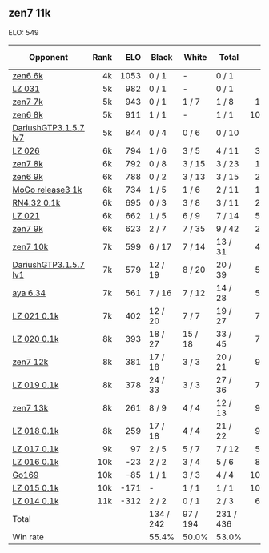 ## zen7 11k ##

ELO: 549

Opponent | Rank | ELO | Black | White | Total | Win rate
---------|-----:|----:|-------|-------|-------|-------:
[zen6 6k](zen6%206k.md) | 4k | 1053 | 0 / 1 | - | 0 / 1 | 0.0%
[LZ 031](LZ%20031.md) | 5k | 982 | 0 / 1 | - | 0 / 1 | 0.0%
[zen7 7k](zen7%207k.md) | 5k | 943 | 0 / 1 | 1 / 7 | 1 / 8 | 12.5%
[zen6 8k](zen6%208k.md) | 5k | 911 | 1 / 1 | - | 1 / 1 | 100.0%
[DariushGTP3.1.5.7 lv7](DariushGTP3.1.5.7%20lv7.md) | 5k | 844 | 0 / 4 | 0 / 6 | 0 / 10 | 0.0%
[LZ 026](LZ%20026.md) | 6k | 794 | 1 / 6 | 3 / 5 | 4 / 11 | 36.4%
[zen7 8k](zen7%208k.md) | 6k | 792 | 0 / 8 | 3 / 15 | 3 / 23 | 13.0%
[zen6 9k](zen6%209k.md) | 6k | 788 | 0 / 2 | 3 / 13 | 3 / 15 | 20.0%
[MoGo release3 1k](MoGo%20release3%201k.md) | 6k | 734 | 1 / 5 | 1 / 6 | 2 / 11 | 18.2%
[RN4.32 0.1k](RN4.32%200.1k.md) | 6k | 695 | 0 / 3 | 3 / 8 | 3 / 11 | 27.3%
[LZ 021](LZ%20021.md) | 6k | 662 | 1 / 5 | 6 / 9 | 7 / 14 | 50.0%
[zen7 9k](zen7%209k.md) | 6k | 623 | 2 / 7 | 7 / 35 | 9 / 42 | 21.4%
[zen7 10k](zen7%2010k.md) | 7k | 599 | 6 / 17 | 7 / 14 | 13 / 31 | 41.9%
[DariushGTP3.1.5.7 lv1](DariushGTP3.1.5.7%20lv1.md) | 7k | 579 | 12 / 19 | 8 / 20 | 20 / 39 | 51.3%
[aya 6.34](aya%206.34.md) | 7k | 561 | 7 / 16 | 7 / 12 | 14 / 28 | 50.0%
[LZ 021 0.1k](LZ%20021%200.1k.md) | 7k | 402 | 12 / 20 | 7 / 7 | 19 / 27 | 70.4%
[LZ 020 0.1k](LZ%20020%200.1k.md) | 8k | 393 | 18 / 27 | 15 / 18 | 33 / 45 | 73.3%
[zen7 12k](zen7%2012k.md) | 8k | 381 | 17 / 18 | 3 / 3 | 20 / 21 | 95.2%
[LZ 019 0.1k](LZ%20019%200.1k.md) | 8k | 378 | 24 / 33 | 3 / 3 | 27 / 36 | 75.0%
[zen7 13k](zen7%2013k.md) | 8k | 261 | 8 / 9 | 4 / 4 | 12 / 13 | 92.3%
[LZ 018 0.1k](LZ%20018%200.1k.md) | 8k | 259 | 17 / 18 | 4 / 4 | 21 / 22 | 95.5%
[LZ 017 0.1k](LZ%20017%200.1k.md) | 9k | 97 | 2 / 5 | 5 / 7 | 7 / 12 | 58.3%
[LZ 016 0.1k](LZ%20016%200.1k.md) | 10k | -23 | 2 / 2 | 3 / 4 | 5 / 6 | 83.3%
[Go169](Go169.md) | 10k | -85 | 1 / 1 | 3 / 3 | 4 / 4 | 100.0%
[LZ 015 0.1k](LZ%20015%200.1k.md) | 10k | -171 | - | 1 / 1 | 1 / 1 | 100.0%
[LZ 014 0.1k](LZ%20014%200.1k.md) | 11k | -312 | 2 / 2 | 0 / 1 | 2 / 3 | 66.7%
Total | | | 134 / 242 | 97 / 194 | 231 / 436 | 
Win rate| | | 55.4% | 50.0% | 53.0% | 
